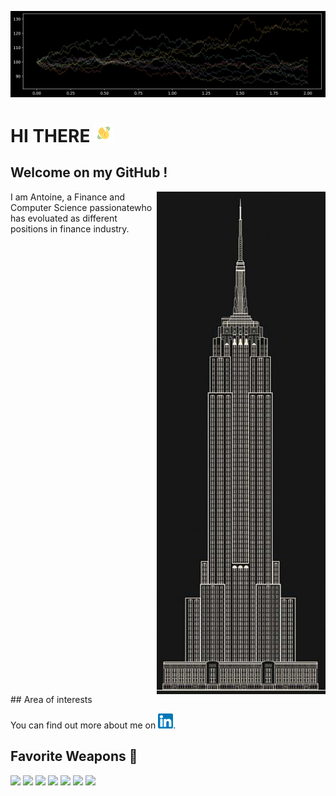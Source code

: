 ![c0](https://github.com/ahgperrin/ahgperrin/blob/main/Screen%20Shot%202021-04-16%20at%2012.44.08%20PM.png)
 
# HI THERE <img src="https://github.com/ahgperrin/ahgperrin/blob/main/tenor.gif" width="30px">

## Welcome on my GitHub !
<IMG src="https://github.com/ahgperrin/ahgperrin/blob/main/Screen%20Shot%202021-04-16%20at%201.00.27%20PM.png" alt="I am " align=right>
<p>I am Antoine, a Finance and Computer Science passionatewho has evoluated as different positions in finance industry.</p>
<div style="clear:both"></div>
## Area of interests 

<!-- Actual text -->

You can find out more about me on [![LinkedIn][1.2]][1].

<!-- Icons -->

[1.2]: https://github.com/ahgperrin/ahgperrin/blob/main/174857.png

<!-- Links to your social media accounts -->

[1]: https://www.linkedin.com/in/antoine-p-b800a5131/

## Favorite Weapons &#127993;

![](https://img.shields.io/badge/OS-MACOS-informational?style=flat&logo=https://github.com/ahgperrin/ahgperrin/blob/main/&logoColor=white&color=2bbc8a)
![](https://img.shields.io/badge/OS-Windows-informational?style=flat&logo=<#000000>&logoColor=white&color=2bbc8a)
![](https://img.shields.io/badge/Code-Python-informational?style=flat&logo=<#000000>&logoColor=white&color=2bbc8a)
![](https://img.shields.io/badge/Code-Cpp-informational?style=flat&logo=<#000000>&logoColor=white&color=2bbc8a)
![](https://img.shields.io/badge/Editor-PyCharm-informational?style=flat&logo=<#000000>&logoColor=white&color=2bbc8a)
![](https://img.shields.io/badge/Editor-Xcode-informational?style=flat&logo=<#000000>&logoColor=white&color=2bbc8a)
![](https://img.shields.io/badge/Tools-Sql-informational?style=flat&logo=<#000000>&logoColor=white&color=2bbc8a)




